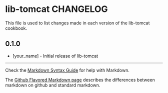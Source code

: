 lib-tomcat CHANGELOG
====================

This file is used to list changes made in each version of the lib-tomcat cookbook.

0.1.0
-----
- [your_name] - Initial release of lib-tomcat

- - -
Check the [Markdown Syntax Guide](http://daringfireball.net/projects/markdown/syntax) for help with Markdown.

The [Github Flavored Markdown page](http://github.github.com/github-flavored-markdown/) describes the differences between markdown on github and standard markdown.
